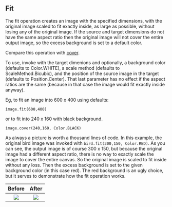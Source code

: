 ## Fit

The fit operation creates an image with the specified dimensions, with the original image scaled to fit exactly inside, as large as possible, without losing any of the original image. If the source and target dimensions do not have the same aspect ratio then the original image will not cover the entire output image, so the excess background is set to a default color.

Compare this operation with [cover](https://github.com/sksamuel/scrimage/blob/master/guide/cover.md).

To use, invoke with the target dimenions and optionally, a background color (defaults to Color.WHITE), a scale method (defaults to ScaleMethod.Bicubic), and the position of the source image in the target (defaults to Position.Center). That last parameter has no effect if the aspect ratios are the same (because in that case the image would fit exactly inside anyway).

Eg, to fit an image into 600 x 400 using defaults:
```
image.fit(600,400)
```
or to fit into 240 x 160 with black background.
```
image.cover(240,160, Color.BLACK)
```

As always a picture is worth a thousand lines of code. In this example, the original bird image was invoked with `bird.fit(300,150, Color.RED)`. As you can see, the output image is of course 300 x 150, but because the original image had a different aspect ratio, there is no way to exactly scale the image to cover the entire canvas. So the original image is scaled to fit inside without any loss. Then the excess background is set to the given background color (in this case red). The red background is an ugly choice, but it serves to demonstrate how the fit operation works.

<table>
<tr>
<th>
    Before
</th>
<th>
    After
</th>
</tr>
<tr>
<th>
    <img src="https://raw.github.com/sksamuel/scrimage/master/examples/images/bird_small.png"/>
</th>
<th>
    <img src="https://raw.github.com/sksamuel/scrimage/master/examples/images/bird_fitted.png"/>
</th>
</tr>
</table>

